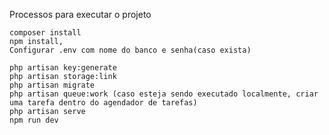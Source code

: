 Processos para executar o projeto

    composer install
    npm install,
    Configurar .env com nome do banco e senha(caso exista)

    php artisan key:generate
    php artisan storage:link
    php artisan migrate
    php artisan queue:work (caso esteja sendo executado localmente, criar uma tarefa dentro do agendador de tarefas)
    php artisan serve
    npm run dev


